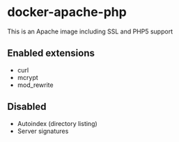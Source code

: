 # docker-apache-php
This is an Apache image including SSL and PHP5 support

## Enabled extensions

* curl
* mcrypt
* mod_rewrite

## Disabled

* Autoindex (directory listing)
* Server signatures
